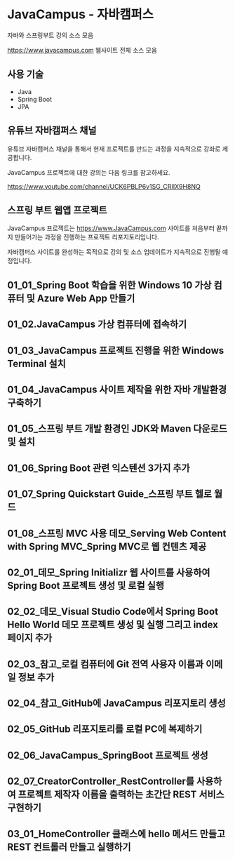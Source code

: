 # JavaCampus - 자바캠퍼스 

자바와 스프링부트 강의 소스 모음 

https://www.javacampus.com 웹사이트 전체 소스 모음

## 사용 기술

* Java
* Spring Boot
* JPA

## 유튜브 자바캠퍼스 채널

유튜브 자바캠퍼스 채널을 통해서 현재 프로젝트를 만드는 과정을 지속적으로 강좌로 제공합니다.

JavaCampus 프로젝트에 대한 강의는 다음 링크를 참고하세요.

https://www.youtube.com/channel/UCK6PBLP6v1SG_CRIIX9H8NQ

## 스프링 부트 웹앱 프로젝트

JavaCampus 프로젝트는 https://www.JavaCampus.com 사이트를 처음부터 끝까지 만들어가는 과정을 진행하는 프로젝트 리포지토리입니다.

자바캠퍼스 사이트를 완성하는 목적으로 강의 및 소스 업데이트가 지속적으로 진행될 예정입니다.

## 01_01_Spring Boot 학습을 위한 Windows 10 가상 컴퓨터 및 Azure Web App 만들기

## 01_02.JavaCampus 가상 컴퓨터에 접속하기

## 01_03_JavaCampus 프로젝트 진행을 위한 Windows Terminal 설치

## 01_04_JavaCampus 사이트 제작을 위한 자바 개발환경 구축하기

## 01_05_스프링 부트 개발 환경인 JDK와 Maven 다운로드 및 설치

## 01_06_Spring Boot 관련 익스텐션 3가지 추가

## 01_07_Spring Quickstart Guide_스프링 부트 헬로 월드

## 01_08_스프링 MVC 사용 데모_Serving Web Content with Spring MVC_Spring MVC로 웹 컨텐츠 제공

## 02_01_데모_Spring Initializr 웹 사이트를 사용하여 Spring Boot 프로젝트 생성 및 로컬 실행

## 02_02_데모_Visual Studio Code에서 Spring Boot Hello World 데모 프로젝트 생성 및 실행 그리고 index 페이지 추가

## 02_03_참고_로컬 컴퓨터에 Git 전역 사용자 이름과 이메일 정보 추가

## 02_04_참고_GitHub에 JavaCampus 리포지토리 생성

## 02_05_GitHub 리포지토리를 로컬 PC에 복제하기

## 02_06_JavaCampus_SpringBoot 프로젝트 생성

## 02_07_CreatorController_RestController를 사용하여 프로젝트 제작자 이름을 출력하는 초간단 REST 서비스 구현하기

## 03_01_HomeController 클래스에 hello 메서드 만들고 REST 컨트롤러 만들고 실행하기
